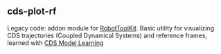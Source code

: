 ## cds-plot-rf

Legacy code: addon module for [RobotToolKit](https://github.com/epfl-lasa/robot-toolkit). Basic utility for visualizing CDS trajectories (Coupled Dynamical Systems) and reference frames, learned with [CDS Model Learning](https://github.com/alpais/cds_model_learning_generic)

